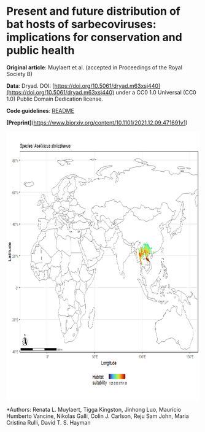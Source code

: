 # Present and future distribution of bat hosts of sarbecoviruses: implications for conservation and public health

**Original article**: Muylaert et al. (accepted in Proceedings of the Royal Society B)

**Data**: Dryad. DOI: [https://doi.org/10.5061/dryad.m63xsj440](https://doi.org/10.5061/dryad.m63xsj440) under a
CC0 1.0 Universal (CC0 1.0) Public Domain Dedication license.

**Code guidelines**: [README](https://github.com/renatamuy/dynamic/blob/main/distribution_models/README.md)

**[Preprint]**(https://www.biorxiv.org/content/10.1101/2021.12.09.471691v1)

<img src="https://github.com/renatamuy/dynamic/blob/main/anim_intersected.gif" width="800" height="700" />

*Authors: Renata L. Muylaert, Tigga Kingston, Jinhong Luo, Maurício Humberto Vancine, Nikolas Galli, Colin J. Carlson, Reju Sam John, Maria Cristina Rulli, David T. S. Hayman


